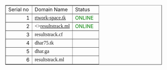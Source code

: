 <body>
<table cellspacing="0" border="1">
	<colgroup width="85"></colgroup>
	<colgroup width="130"></colgroup>
	<colgroup width="85"></colgroup>
	<tr>
		<td height="17" align="left">Serial no</td>
		<td align="left">Domain Name</td>
		<td align="left">Status</td>
	</tr>
	<tr>
		<td height="17" align="right" sdval="1" sdnum="16393;">1</td>
		<td align="left"><font face="Liberation Serif"><a href="http://rtwork-space.tk/">rtwork-space.tk </a></font></td>
		<td align="left"><font color="green">ONLINE</font></td>
	</tr>
	<tr>
		<td height="17" align="right" sdval="2" sdnum="16393;">2</td>
		<td align="left"><font face="Liberation Serif"><><a href="http://resultstrack.ml/">resultstrack.ml </a></font></td>
		<td align="left"><font color="green">ONLINE</font></td>
	</tr>
	<tr>
		<td height="17" align="right" sdval="3" sdnum="16393;">3</td>
		<td align="left"><font face="Liberation Serif">resultstrack.cf</font></td>
		<td align="left"><br></td>
	</tr>
	<tr>
		<td height="17" align="right" sdval="4" sdnum="16393;">4</td>
		<td align="left"><font face="Liberation Serif">dhar75.tk </font></td>
		<td align="left"><br></td>
	</tr>
	<tr>
		<td height="17" align="right" sdval="5" sdnum="16393;">5</td>
		<td align="left"><font face="Liberation Serif">dhar.ga </font></td>
		<td align="left"><br></td>
	</tr>
	<tr>
		<td height="17" align="right" sdval="6" sdnum="16393;">6</td>
		<td align="left"><font face="Liberation Serif">resultstrack.ml</font></td>
		<td align="left"><br></td>
	</tr>
</table>
